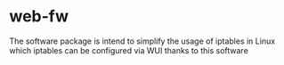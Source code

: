 # web-fw
The software package is intend to simplify the usage of iptables in Linux which iptables can be configured via WUI thanks to this software
